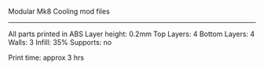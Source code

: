 Modular Mk8 Cooling mod files

----------------

All parts printed in ABS
Layer height: 0.2mm
Top Layers: 4
Bottom Layers: 4
Walls: 3
Infill: 35%
Supports: no

Print time: approx 3 hrs
